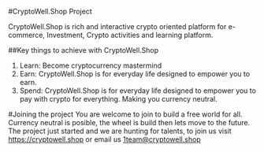 #CryptoWell.Shop Project

CryptoWell.Shop is rich and interactive crypto oriented platform for e-commerce, Investment, Crypto activities and learning platform.

##Key things to achieve with CryptoWell.Shop
1. Learn: Become cryptocurrency mastermind
2. Earn: CryptoWell.Shop is for everyday life designed to empower you to earn.
3. Spend: CryptoWell.Shop is for everyday life designed to empower you to pay with crypto for everything. Making you currency neutral.

#Joining the project
You are welcome to join to build a free world for all. Currency neutral is posible, the wheel is build then lets move to the future.
The project just started and we are hunting for talents, to join us visit https://cryptowell.shop or email us 1team@cryptowell.shop
